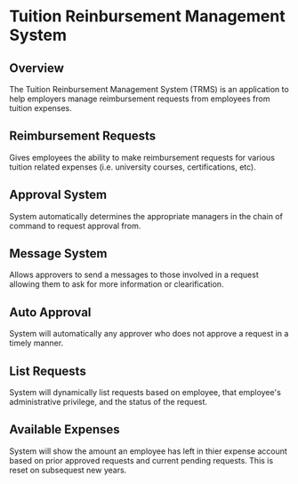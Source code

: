 # Tuition Reinbursement Management System
## Overview
The Tuition Reinbursement Management System (TRMS) is an application to help employers manage reimbursement requests from employees from tuition expenses.
## Reimbursement Requests
Gives employees the ability to make reimbursement requests for various tuition related expenses (i.e. university courses, certifications, etc).
## Approval System
System automatically determines the appropriate managers in the chain of command to request approval from.
## Message System
Allows approvers to send a messages to those involved in a request allowing them to ask for more information or clearification.
## Auto Approval
System will automatically any approver who does not approve a request in a timely manner.
## List Requests
System will dynamically list requests based on employee, that employee's administrative privilege, and the status of the request.
## Available Expenses
System will show the amount an employee has left in thier expense account based on prior approved requests and current pending requests. This is reset on subsequest new years.
